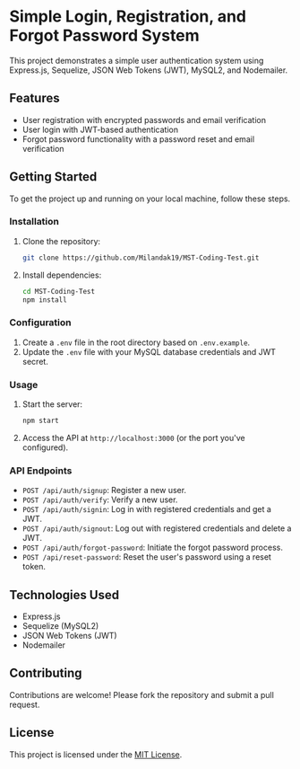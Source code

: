 # Simple Login, Registration, and Forgot Password System

This project demonstrates a simple user authentication system using Express.js, Sequelize, JSON Web Tokens (JWT), MySQL2, and Nodemailer.

## Features

- User registration with encrypted passwords and email verification
- User login with JWT-based authentication
- Forgot password functionality with a password reset and email verification

## Getting Started

To get the project up and running on your local machine, follow these steps.

### Installation

1. Clone the repository:

   ```bash
   git clone https://github.com/Milandak19/MST-Coding-Test.git
   ```

2. Install dependencies:

   ```bash
   cd MST-Coding-Test
   npm install
   ```

### Configuration

1. Create a `.env` file in the root directory based on `.env.example`.
2. Update the `.env` file with your MySQL database credentials and JWT secret.

### Usage

1. Start the server:

   ```bash
   npm start
   ```

2. Access the API at `http://localhost:3000` (or the port you've configured).

### API Endpoints

- `POST /api/auth/signup`: Register a new user.
- `POST /api/auth/verify`: Verify a new user.
- `POST /api/auth/signin`: Log in with registered credentials and get a JWT.
- `POST /api/auth/signout`: Log out with registered credentials and delete a JWT.
- `POST /api/auth/forgot-password`: Initiate the forgot password process.
- `POST /api/reset-password`: Reset the user's password using a reset token.

## Technologies Used

- Express.js
- Sequelize (MySQL2)
- JSON Web Tokens (JWT)
- Nodemailer

## Contributing

Contributions are welcome! Please fork the repository and submit a pull request.

## License

This project is licensed under the [MIT License](LICENSE).
